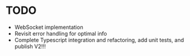 # TODO

- WebSocket implementation
- Revisit error handling for optimal info
- Complete Typescript integration and refactoring, add unit tests, and publish V2!!!
